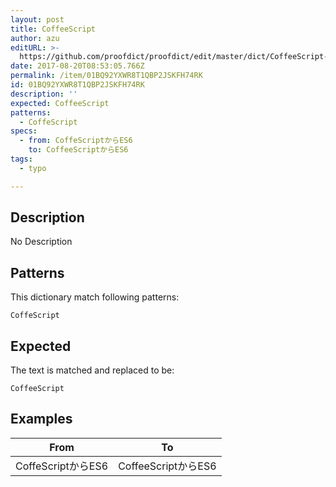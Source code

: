 ```yaml
---
layout: post
title: CoffeeScript
author: azu
editURL: >-
  https://github.com/proofdict/proofdict/edit/master/dict/CoffeeScript--01BQ92YXWR8T1QBP2JSKFH74RK.yml
date: 2017-08-20T08:53:05.766Z
permalink: /item/01BQ92YXWR8T1QBP2JSKFH74RK
id: 01BQ92YXWR8T1QBP2JSKFH74RK
description: ''
expected: CoffeeScript
patterns:
  - CoffeScript
specs:
  - from: CoffeScriptからES6
    to: CoffeeScriptからES6
tags:
  - typo

---
```


## Description

No Description 

## Patterns

This dictionary match following patterns:

    CoffeScript

## Expected

The text is matched and replaced to be:

    CoffeeScript

## Examples

| From             | To                |
| ---------------- | ----------------- |
| CoffeScriptからES6 | CoffeeScriptからES6 |
